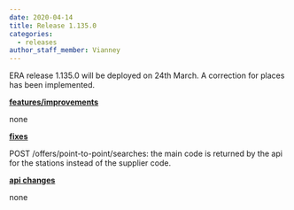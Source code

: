 ```yaml
---
date: 2020-04-14
title: Release 1.135.0
categories:
  - releases
author_staff_member: Vianney
---
```

ERA release 1.135.0 will be deployed on 24th March. A correction for places has been implemented.

<!--more-->

**<u>features/improvements</u>**

none

**<u>fixes</u>**

POST /offers/point-to-point/searches: the main code is returned by the api for the stations instead of the supplier code.

**<u>api changes</u>**

none


  
